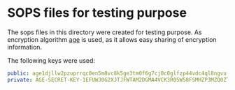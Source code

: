 # SOPS files for testing purpose

The sops files in this directory were created for testing purpose. As encryption algorithm [age](https://age-encryption.org/) is used, as it allows easy sharing of encryption information.

The following keys were used:

```yaml
public: age1djllw2pzuprrqc0en5m8vc8k5ge3tm0f6g7cj0c0glfzp44vdc4ql8ngvu
private: AGE-SECRET-KEY-1EFUWJ0G2XJTJFWTAM2DGMA4VCK3R05W58FSMHZP3MZQ0ZTAQEAFQC6T7T3
```